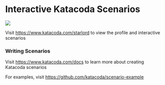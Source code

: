 # Interactive Katacoda Scenarios

[![](http://shields.katacoda.com/katacoda/starlord/count.svg)](https://www.katacoda.com/starlord "Get your profile on Katacoda.com")

Visit https://www.katacoda.com/starlord to view the profile and interactive scenarios

### Writing Scenarios
Visit https://www.katacoda.com/docs to learn more about creating Katacoda scenarios

For examples, visit https://github.com/katacoda/scenario-example
